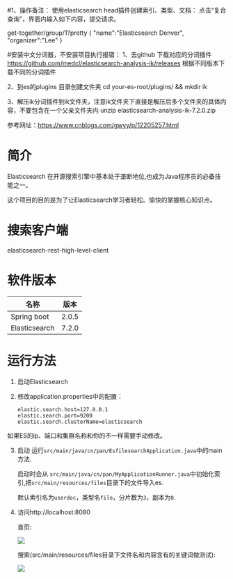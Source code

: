 #1、操作备注：
使用elasticsearch head插件创建索引、类型、文档：
点击“复合查询”，界面内输入如下内容，提交请求。

get-together/group/1?pretty
{
"name":"Elasticsearch Denver",
"organizer":"Lee"
}

#安装中文分词器，不安装项目执行报错：
1、去github 下载对应的分词插件
https://github.com/medcl/elasticsearch-analysis-ik/releases
根据不同版本下载不同的分词插件

2、到es的plugins 目录创建文件夹
cd your-es-root/plugins/ && mkdir ik

3、解压ik分词插件到ik文件夹，注意ik文件夹下直接是解压后多个文件夹的具体内容，不要包含在一个父亲文件夹内
unzip elasticsearch-analysis-ik-7.2.0.zip

参考网址：https://www.cnblogs.com/gwyy/p/12205257.html



# 简介

Elasticsearch 在开源搜索引擎中基本处于垄断地位,也成为Java程序员的必备技能之一。

这个项目的目的是为了让Elasticsearch学习者轻松、愉快的掌握核心知识点。


# 搜索客户端

elasticsearch-rest-high-level-client

# 软件版本

| 名称          | 版本  |
| ------------- | ----- |
| Spring boot   | 2.0.5 |
| Elasticsearch | 7.2.0 |

# 运行方法

1. 启动Elasticsearch

2. 修改application.properties中的配置：

   ```properties
   elastic.search.host=127.0.0.1
   elastic.search.port=9200
   elastic.search.clusterName=elasticsearch
   ```

如果ES的ip、端口和集群名称和你的不一样需要手动修改。

3. 启动
   运行`src/main/java/cn/pan/EsfilesearchApplication.java`中的main方法.
   

   启动时会从  `src/main/java/cn/pan/MyApplicationRunner.java`中初始化索引,把`src/main/resources/files`目录下的文件导入es.

   默认索引名为`userdoc`，类型名`file`，分片数为`3`，副本为`0`.

4. 访问http://localhost:8080

   首页:

   ![](imgs/1.png)
   
   搜索(src/main/resources/files目录下文件名和内容含有的关键词做测试):

   ![](imgs/2.png)
